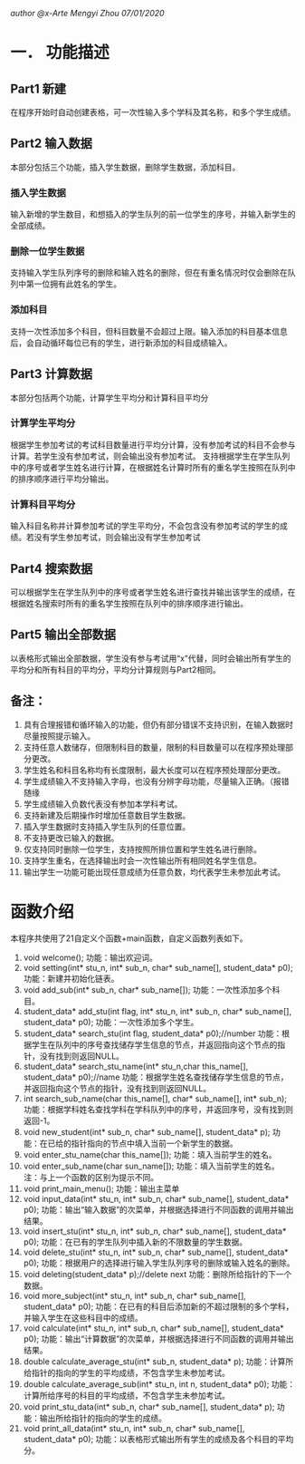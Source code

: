 *author @x-Arte Mengyi Zhou 07/01/2020*
# 一．	功能描述
## Part1 新建
在程序开始时自动创建表格，可一次性输入多个学科及其名称，和多个学生成绩。
## Part2 输入数据
本部分包括三个功能，插入学生数据，删除学生数据，添加科目。 
###	插入学生数据
输入新增的学生数目，和想插入的学生队列的前一位学生的序号，并输入新学生的全部成绩。
###	删除一位学生数据
支持输入学生队列序号的删除和输入姓名的删除，但在有重名情况时仅会删除在队列中第一位拥有此姓名的学生。
###	添加科目
支持一次性添加多个科目，但科目数量不会超过上限。输入添加的科目基本信息后，会自动循环每位已有的学生，进行新添加的科目成绩输入。
## Part3 计算数据
本部分包括两个功能，计算学生平均分和计算科目平均分
### 计算学生平均分
根据学生参加考试的考试科目数量进行平均分计算，没有参加考试的科目不会参与计算。若学生没有参加考试，则会输出没有参加考试。
支持根据学生在学生队列中的序号或者学生姓名进行计算，在根据姓名计算时所有的重名学生按照在队列中的排序顺序进行平均分输出。
### 计算科目平均分
输入科目名称并计算参加考试的学生平均分，不会包含没有参加考试的学生的成绩。若没有学生参加考试，则会输出没有学生参加考试
## Part4 搜索数据
可以根据学生在学生队列中的序号或者学生姓名进行查找并输出该学生的成绩，在根据姓名搜索时所有的重名学生按照在队列中的排序顺序进行输出。
## Part5 输出全部数据
以表格形式输出全部数据，学生没有参与考试用“x”代替，同时会输出所有学生的平均分和所有科目的平均分，平均分计算规则与Part2相同。
## 备注：
1.	具有合理报错和循环输入的功能，但仍有部分错误不支持识别，在输入数据时尽量按照提示输入。
2.	支持任意人数储存，但限制科目的数量，限制的科目数量可以在程序预处理部分更改。
3.	学生姓名和科目名称均有长度限制，最大长度可以在程序预处理部分更改。
4.	学生成绩输入不支持输入字母，也没有分辨字母功能，尽量输入正确。（报错随缘
5.	学生成绩输入负数代表没有参加本学科考试。
6.	支持新建及后期操作时增加任意数目学生数据。
7.	插入学生数据时支持插入学生队列的任意位置。
8.	不支持更改已输入的数据。
9.	仅支持同时删除一位学生，支持按照所排位置和学生姓名进行删除。
10.	支持学生重名，在选择输出时会一次性输出所有相同姓名学生信息。
11.	输出学生一功能可能出现任意成绩为任意负数，均代表学生未参加此考试。
# 函数介绍
本程序共使用了21自定义个函数+main函数，自定义函数列表如下。
1.	void welcome();
功能：输出欢迎词。
2.	void setting(int* stu_n, int* sub_n, char* sub_name[], student_data* p0);
功能：新建并初始化链表。
3.	void add_sub(int* sub_n, char* sub_name[]);
功能：一次性添加多个科目。
4.	student_data* add_stu(int flag, int* stu_n, int* sub_n, char* sub_name[], student_data* p0);
功能：一次性添加多个学生。
5.	student_data* search_stu(int flag, student_data* p0);//number
功能：根据学生在队列中的序号查找储存学生信息的节点，并返回指向这个节点的指针，没有找到则返回NULL。
6.	student_data* search_stu_name(int* stu_n,char this_name[], student_data* p0);//name
功能：根据学生姓名查找储存学生信息的节点，并返回指向这个节点的指针，没有找到则返回NULL。
7.	int search_sub_name(char this_name[], char* sub_name[], int* sub_n);
功能：根据学科姓名查找学科在学科队列中的序号，并返回序号，没有找到则      返回-1。
8.	void new_student(int* sub_n, char* sub_name[], student_data* p);
功能：在已给的指针指向的节点中填入当前一个新学生的数据。
9.	void enter_stu_name(char this_name[]);
功能：填入当前学生的姓名。
10.	void enter_sub_name(char sun_name[]);
功能：填入当前学生的姓名。
注：与上一个函数的区别为提示不同。
11.	void print_main_menu();
功能：输出主菜单 
12.	void input_data(int* stu_n, int* sub_n, char* sub_name[], student_data* p0);
功能：输出“输入数据”的次菜单，并根据选择进行不同函数的调用并输出结果。
13.	void insert_stu(int* stu_n, int* sub_n, char* sub_name[], student_data* p0);
功能：在已有的学生队列中插入新的不限数量的学生数据。
14.	void delete_stu(int* stu_n, int* sub_n, char* sub_name[], student_data* p0);
功能：根据用户的选择进行输入学生队列序号的删除或输入姓名的删除。
15.	void deleting(student_data* p);//delete next
功能：删除所给指针的下一个数据。
16.	void more_subject(int* stu_n, int* sub_n, char* sub_name[], student_data* p0);
功能：在已有的科目后添加新的不超过限制的多个学科，并输入学生在这些科目中的成绩。 
17.	void calculate(int* stu_n, int* sub_n, char* sub_name[], student_data* p0);
功能：输出“计算数据”的次菜单，并根据选择进行不同函数的调用并输出结果。
18.	double calculate_average_stu(int* sub_n, student_data* p);
功能：计算所给指针的指向的学生的平均成绩，不包含学生未参加考试。
19.	double calculate_average_sub(int* stu_n, int n, student_data* p0);
功能：计算所给序号的科目的平均成绩，不包含学生未参加考试。
20.	void print_stu_data(int* sub_n, char* sub_name[], student_data* p);
功能：输出所给指针的指向的学生的成绩。
21.	void print_all_data(int* stu_n, int* sub_n, char* sub_name[], student_data* p0);
功能：以表格形式输出所有学生的成绩及各个科目的平均分。
